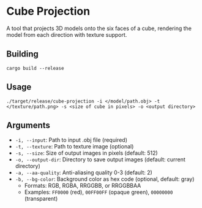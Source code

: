 # Cube Projection

A tool that projects 3D models onto the six faces of a cube, rendering the model from each direction with texture support.

## Building

```
cargo build --release
```

## Usage

```
./target/release/cube-projection -i </model/path.obj> -t </texture/path.png> -s <size of cube in pixels> -o <output directory>
```

## Arguments

- `-i, --input`: Path to input .obj file (required)
- `-t, --texture`: Path to texture image (optional)
- `-s, --size`: Size of output images in pixels (default: 512)
- `-o, --output-dir`: Directory to save output images (default: current directory)
- `-a, --aa-quality`: Anti-aliasing quality 0-3 (default: 2)
- `-b, --bg-color`: Background color as hex code (optional, default: gray)
  - Formats: RGB, RGBA, RRGGBB, or RRGGBBAA
  - Examples: `FF0000` (red), `00FF00FF` (opaque green), `00000000` (transparent)
